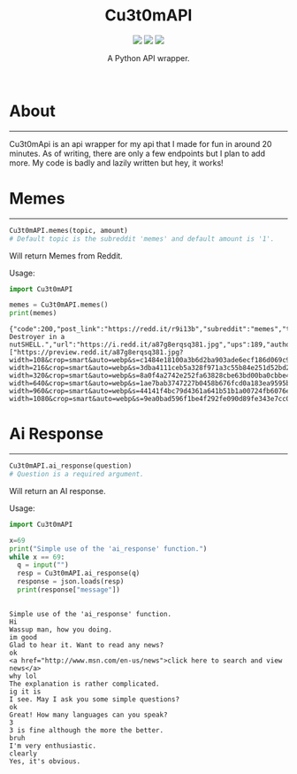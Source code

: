 <div>
  <h1 align='center'>
    Cu3t0mAPI
  </h1>
</div>
<div>
  <p align='center'>
    <img src=https://img.shields.io/pypi/dm/Cu3t0mAPI?color=success&label=PyPi%20Downloads&style=flat-square>
    <img src=https://img.shields.io/badge/Stable_Version-1.7.1-informational>
    <img src=https://img.shields.io/badge/Development_Version-1.8.4-informational>
  </p>
  <p align='center'>
    A Python API wrapper.
  </p>
</div>
<br>


# About
---

Cu3t0mApi is an api wrapper for my api that I made for fun in around 20 minutes. As of writing, there are only a few endpoints but I plan to add more. My code is badly and lazily written but hey, it works!

# Memes
---
```py
Cu3t0mAPI.memes(topic, amount)
# Default topic is the subreddit 'memes' and default amount is '1'.
```
Will return Memes from Reddit.

Usage:
```py
import Cu3t0mAPI

memes = Cu3t0mAPI.memes()
print(memes)
```
```
{"code":200,"post_link":"https://redd.it/r9i13b","subreddit":"memes","title":"Friendship Destroyer in a nutSHELL.","url":"https://i.redd.it/a87g8erqsq381.jpg","ups":189,"author":"1Shadowspark1","spoilers_enabled":true,"nsfw":false,"image_previews":["https://preview.redd.it/a87g8erqsq381.jpg?width=108&crop=smart&auto=webp&s=c1484e18100a3b6d2ba903ade6ecf186d069c9ee","https://preview.redd.it/a87g8erqsq381.jpg?width=216&crop=smart&auto=webp&s=3dba4111ceb5a328f971a3c55b84e251d52bd20c","https://preview.redd.it/a87g8erqsq381.jpg?width=320&crop=smart&auto=webp&s=8a0f4a2742e252fa63828cbe63bd00ba0cbbe479","https://preview.redd.it/a87g8erqsq381.jpg?width=640&crop=smart&auto=webp&s=1ae7bab3747227b0458b676fcd0a183ea9595bb8","https://preview.redd.it/a87g8erqsq381.jpg?width=960&crop=smart&auto=webp&s=44141f4bc79d4361a641b51b1a00724fb6076e62","https://preview.redd.it/a87g8erqsq381.jpg?width=1080&crop=smart&auto=webp&s=9ea0bad596f1be4f292fe090d89fe343e7cc0fb3"]}
```
# Ai Response
---
```py
Cu3t0mAPI.ai_response(question)
# Question is a required argument.
```
Will return an AI response.

Usage:
```py
import Cu3t0mAPI

x=69
print("Simple use of the 'ai_response' function.")
while x == 69:
  q = input("")
  resp = Cu3t0mAPI.ai_response(q)
  response = json.loads(resp)
  print(response["message"])
  
```
```
Simple use of the 'ai_response' function.
Hi
Wassup man, how you doing.
im good
Glad to hear it. Want to read any news?
ok
<a href="http://www.msn.com/en-us/news">click here to search and view news</a>
why lol
The explanation is rather complicated.
ig it is
I see. May I ask you some simple questions?
ok
Great! How many languages can you speak?
3
3 is fine although the more the better.
bruh
I'm very enthusiastic.
clearly
Yes, it's obvious.

```